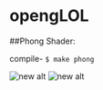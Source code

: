 # opengLOL

##Phong Shader:

  compile-
  ```$ make phong```

![new alt](https://github.com/vipyne/opengLOL/blob/master/bubbles.gif)
![new alt](https://github.com/vipyne/opengLOL/blob/master/screenshots/step_11-frag-09.png)
